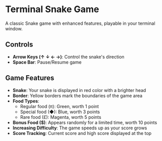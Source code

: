 # Terminal Snake Game

A classic Snake game with enhanced features, playable in your terminal window.

## Controls

- **Arrow Keys (↑ ↓ ← →)**: Control the snake's direction
- **Space Bar**: Pause/Resume game

## Game Features

- **Snake**: Your snake is displayed in red color with a brighter head
- **Border**: Yellow borders mark the boundaries of the game area
- **Food Types**:
  - Regular food (π): Green, worth 1 point
  - Special food (◆): Blue, worth 3 points 
  - Rare food (£): Magenta, worth 5 points
- **Bonus Food ($)**: Appears randomly for a limited time, worth 10 points
- **Increasing Difficulty**: The game speeds up as your score grows
- **Score Tracking**: Current score and high score displayed at the top
